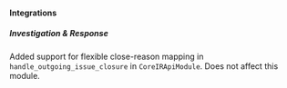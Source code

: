 
#### Integrations

##### Investigation & Response

Added support for flexible close-reason mapping in `handle_outgoing_issue_closure` in `CoreIRApiModule`.  Does not affect this module.